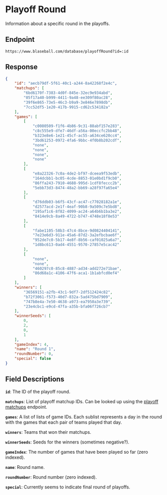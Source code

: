 # Playoff Round

Information about a specific round in the playoffs.

## Endpoint

`https://www.blaseball.com/database/playoffRound?id=:id`

## Response

```json
{
    "id": "aecb79df-5f61-40c1-a244-8a42268f2e4c",
    "matchups": [
        "6bd6170f-7383-4d0f-845e-32ec9e934abd",
        "05f17a40-b999-4411-9a48-ee309f80ac28",
        "39f6e865-73e5-46c3-b9a9-3e846e7898db",
        "7cc52df5-1e20-417b-9915-cd62c534182a"
    ],
    "games": [
        [
            "c0080509-f1f6-4b86-9c31-88abf157e283",
            "c8c555e9-dfe7-46df-a56a-00eccfc2bb48",
            "b323e8e6-1e21-45cf-ac55-a634ce620cc4",
            "3bd61253-0972-4fa6-9bbc-4f0b8b202cdf",
            "none",
            "none",
            "none",
            "none"
        ],
        [
            "e8a22326-7c0a-4de2-bf97-dceea9f53edb",
            "164dcbb1-bc05-4cde-8853-01e0bd1f9cb0",
            "86ffa243-7910-4688-995d-1cdf8feccc2b",
            "5ebb73d3-8474-48a2-bb69-a28f97fa65e4"
        ],
        [
            "d76ddb03-b6f5-43cf-ac47-c77028182a1e",
            "d2577acd-2e1f-4eaf-90b8-9a509c7e5bd8",
            "195af1c6-8f82-4099-ac24-a64b6b1ba3e2",
            "8414e9cb-8a49-4722-b747-4748e18f8e53"
        ],
        [
            "fabe1105-58b3-47c4-8bce-9d0824404141",
            "7e23e6d3-911e-45a6-87d2-3a2efbcbae6f",
            "952de7c0-5b17-4e8f-8b56-caf01025a6a7",
            "1d8bc613-0ad4-4551-9570-27857e5cac42"
        ],
        [
            "none",
            "none",
            "460297c0-85c8-4887-ad34-add272e71bae",
            "86d68a1c-4106-47f6-aca1-1b1abfcd0ef4"
        ]
    ],
    "winners": [
        "36569151-a2fb-43c1-9df7-2df512424c82",
        "b72f3061-f573-40d7-832a-5ad475bd7909",
        "747b8e4a-7e50-4638-a973-ea7950a3e739",
        "23e4cbc1-e9cd-47fa-a35b-bfa06f726cb7"
    ],
    "winnerSeeds": [
        0,
        2,
        0,
        1
    ],
    "gameIndex": 4,
    "name": "Round 1",
    "roundNumber": 0,
    "special": false
}
```

## Field Descriptions

**`id`**: The ID of the playoff round.

**`matchups`**: List of playoff matchup IDs. Can be looked up using the [playoff matchups](playoff-matchups.md) endpoint.

**`games`**: A list of lists of game IDs. Each sublist represents a day in the round with the games that each pair of teams played that day.

**`winners`**: Teams that won their matchups.

**`winnerSeeds`**: Seeds for the winners (sometimes negative?).

**`gameIndex`**: The number of games that have been played so far (zero indexed).

**`name`**: Round name.

**`roundNumber`**: Round number (zero indexed).

**`special`**: Currently seems to indicate final round of playoffs.
